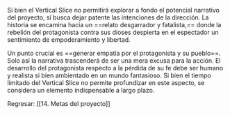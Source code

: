 
Si bien el Vertical Slice no permitirá explorar a fondo el potencial narrativo del proyecto, sí busca dejar patente las intenciones de la dirección. La historia se encamina hacia un ==relato desgarrador y fatalista,== donde la rebelión del protagonista contra sus dioses despierta en el espectador un sentimiento de empoderamiento y libertad.

Un punto crucial es ==generar empatía por el protagonista y su pueblo==. Solo así la narrativa trascenderá de ser una mera excusa para la acción. El desarrollo del protagonista respecto a la pérdida de su fe debe ser humano y realista si bien ambientado en un mundo fantasioso. Si bien el tiempo limitado del Vertical Slice no permite profundizar en este aspecto, se considera un elemento indispensable a largo plazo.

Regresar: [[14. Metas del proyecto]]